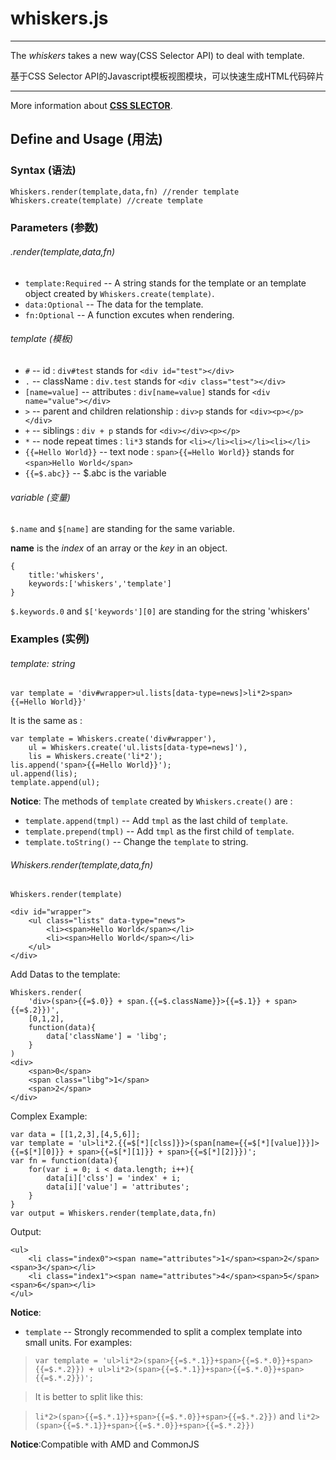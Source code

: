# whiskers.js

---

The *whiskers* takes a new way(CSS Selector API) to deal with template.

基于CSS Selector API的Javascript模板视图模块，可以快速生成HTML代码碎片

---


More information about [**CSS SLECTOR**](http://www.w3.org/TR/2011/REC-css3-selectors-20110929/#selectors).

## Define and Usage (用法)

### Syntax (语法)
	Whiskers.render(template,data,fn) //render template
	Whiskers.create(template) //create template
### Parameters (参数)
###### .render(template,data,fn)
- `template:Required` -- A string stands for the template or an template object created by `Whiskers.create(template)`.
- `data:Optional` -- The data for the template.
- `fn:Optional` -- A function excutes when rendering.

###### template (模板)
- `#` -- id : `div#test` stands for `<div id="test"></div>`
- `.` -- className : `div.test` stands for `<div class="test"></div>`
- `[name=value]` -- attributes : `div[name=value]` stands for `<div name="value"></div>`
- `>` -- parent and children relationship : `div>p` stands for `<div><p></p></div>`
- `+` -- siblings : `div + p` stands for `<div></div><p></p>`
- `*` -- node repeat times : `li*3` stands for `<li></li><li></li><li></li>`
- `{{=Hello World}}` -- text node : `span>{{=Hello World}}` stands for `<span>Hello World</span>`
- `{{=$.abc}}` -- $.abc is the variable

###### variable (变量)
`$.name` and `$[name]` are standing for the same variable.

**name** is the *index* of an array or the *key* in an object. 

	{
		title:'whiskers',
		keywords:['whiskers','template']
	}

`$.keywords.0` and `$['keywords'][0]` are standing for the string 'whiskers'

### Examples (实例)
###### template: string
`var template = 'div#wrapper>ul.lists[data-type=news]>li*2>span>{{=Hello World}}'`

It is the same as :

	var template = Whiskers.create('div#wrapper'),
	    ul = Whiskers.create('ul.lists[data-type=news]'),
	    lis = Whiskers.create('li*2');
	lis.append('span>{{=Hello World}}');
	ul.append(lis);
	template.append(ul);

**Notice**: The methods of `template` created by `Whiskers.create()` are :
- `template.append(tmpl)` -- Add `tmpl` as the last child of `template`.
- `template.prepend(tmpl)` -- Add `tmpl` as the first child of `template`.
- `template.toString()` -- Change the `template` to string.

###### Whiskers.render(template,data,fn)
`Whiskers.render(template)`

	<div id="wrapper">
		<ul class="lists" data-type="news">
			<li><span>Hello World</span></li>
			<li><span>Hello World</span></li>
		</ul>
	</div>

Add Datas to the template: 


	Whiskers.render(
		'div>(span>{{=$.0}} + span.{{=$.className}}>{{=$.1}} + span>{{=$.2}})',
		[0,1,2],
		function(data){
			data['className'] = 'libg';
		}
	)
	<div>
		<span>0</span>
		<span class="libg">1</span>
		<span>2</span>
	</div>
	
Complex Example:

	var data = [[1,2,3],[4,5,6]];
	var template = 'ul>li*2.{{=$[*][clss]}}>(span[name={{=$[*][value]}}]>{{=$[*][0]}} + span>{{=$[*][1]}} + span>{{=$[*][2]}})';
	var fn = function(data){
		for(var i = 0; i < data.length; i++){
			data[i]['clss'] = 'index' + i;
			data[i]['value'] = 'attributes';
		}
	}
	var output = Whiskers.render(template,data,fn)
	
Output:

	<ul>
		<li class="index0"><span name="attributes">1</span><span>2</span><span>3</span></li>
		<li class="index1"><span name="attributes">4</span><span>5</span><span>6</span></li>
	</ul>
	
**Notice**:
- `template` -- Strongly recommended to split a complex template into small units. For examples:

> `var template = 'ul>li*2>(span>{{=$.*.1}}+span>{{=$.*.0}}+span>{{=$.*.2}}) + ul>li*2>(span>{{=$.*.1}}+span>{{=$.*.0}}+span>{{=$.*.2}})';`

> It is better to split like this:

> `li*2>(span>{{=$.*.1}}+span>{{=$.*.0}}+span>{{=$.*.2}})` and `li*2>(span>{{=$.*.1}}+span>{{=$.*.0}}+span>{{=$.*.2}})`


**Notice**:Compatible with AMD and CommonJS

